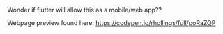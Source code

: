 Wonder if flutter will allow this as a mobile/web app??

Webpage preview found here: https://codepen.io/rhollings/full/poRaZQP
